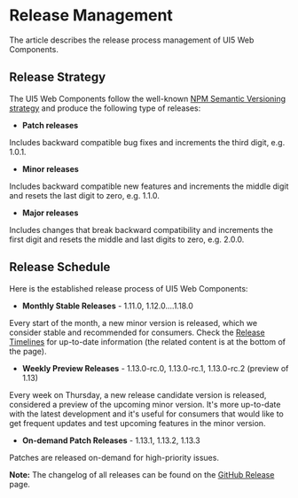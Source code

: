 # Release Management

The article describes the release process management of UI5 Web Components.

## Release Strategy

The UI5 Web Components follow the well-known [NPM Semantic Versioning strategy](https://docs.npmjs.com/about-semantic-versioning)
and produce the following type of releases:

- **Patch releases**

Includes backward compatible bug fixes and increments the third digit, e.g. 1.0.1.


- **Minor releases**

Includes backward compatible new features and increments the middle digit and resets the last digit to zero, e.g. 1.1.0.


- **Major releases**

Includes changes that break backward compatibility and increments the first digit and resets the middle and last digits to zero, e.g. 2.0.0.

## Release Schedule

Here is the established release process of UI5 Web Components:


- **Monthly Stable Releases** - 1.11.0, 1.12.0....1.18.0

Every start of the month, a new minor version is released, which we consider stable and recommended for consumers.
Check the [Release Timelines](https://github.com/SAP/ui5-webcomponents/projects?type=classic) for up-to-date information (the related content is at the bottom of the page).

- **Weekly Preview Releases** - 1.13.0-rc.0, 1.13.0-rc.1, 1.13.0-rc.2 (preview of 1.13)

Every week on Thursday, a new release candidate version is released, considered a preview of the upcoming minor version.
It's more up-to-date with the latest development and it's useful for consumers that would like to get frequent updates and test upcoming features in the minor version.


- **On-demand Patch Releases** - 1.13.1, 1.13.2, 1.13.3

Patches are released on-demand for high-priority issues.


**Note:** The changelog of all releases can be found on the [GitHub Release](https://github.com/SAP/ui5-webcomponents/releases) page.
